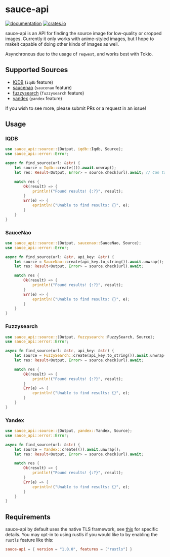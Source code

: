 # sauce-api

[![documentation](https://docs.rs/sauce-api/badge.svg)](https://docs.rs/sauce-api) [![crates.io](https://img.shields.io/crates/v/sauce-api)](https://crates.io/crates/sauce-api)

sauce-api is an API for finding the source image for low-quality or cropped images.
Currently it only works with anime-styled images, but I hope to makeit capable of doing other kinds of images as well.

Asynchronous due to the usage of `reqwest`, and works best with Tokio.

## Supported Sources

- [IQDB](https://iqdb.org) (`iqdb` feature)
- [saucenao](https://saucenao.com) (`saucenao` feature)
- [fuzzysearch](https://fuzzysearch.net) (`fuzzysearch` feature)
- [yandex](https://yandex.com) (`yandex` feature)

If you wish to see more, please submit PRs or a request in an issue!

## Usage

### IQDB

```rust
use sauce_api::source::{Output, iqdb::Iqdb, Source};
use sauce_api::error::Error;

async fn find_source(url: &str) {
    let source = Iqdb::create(()).await.unwrap();
    let res: Result<Output, Error> = source.check(url).await; // Can take some time as IQDB is a bit slow.

    match res {
        Ok(result) => {
            println!("Found results! {:?}", result);
        }
        Err(e) => {
            eprintln!("Unable to find results: {}", e);
        }
    }
}
```

### SauceNao

```rust
use sauce_api::source::{Output, saucenao::SauceNao, Source};
use sauce_api::error::Error;

async fn find_source(url: &str, api_key: &str) {
    let source = SauceNao::create(api_key.to_string()).await.unwrap();
    let res: Result<Output, Error> = source.check(url).await;

    match res {
        Ok(result) => {
            println!("Found results! {:?}", result);
        }
        Err(e) => {
            eprintln!("Unable to find results: {}", e);
        }
    }
}
```

### Fuzzysearch

```rust
use sauce_api::source::{Output, fuzzysearch::FuzzySearch, Source};
use sauce_api::error::Error;

async fn find_source(url: &str, api_key: &str) {
    let source = FuzzySearch::create(api_key.to_string()).await.unwrap();
    let res: Result<Output, Error> = source.check(url).await;

    match res {
        Ok(result) => {
            println!("Found results! {:?}", result);
        }
        Err(e) => {
            eprintln!("Unable to find results: {}", e);
        }
    }
}
```

### Yandex

```rust
use sauce_api::source::{Output, yandex::Yandex, Source};
use sauce_api::error::Error;

async fn find_source(url: &str) {
    let source = Yandex::create(()).await.unwrap();
    let res: Result<Output, Error> = source.check(url).await;

    match res {
        Ok(result) => {
            println!("Found results! {:?}", result);
        }
        Err(e) => {
            eprintln!("Unable to find results: {}", e);
        }
    }
}
```

## Requirements

sauce-api by default uses the native TLS framework, see [this](https://github.com/seanmonstar/reqwest#requirements) for specific details.
You may opt-in to using rustls if you would like to by enabling the `rustls` feature like this:

```toml
sauce-api = { version = "1.0.0", features = ["rustls"] }
```
